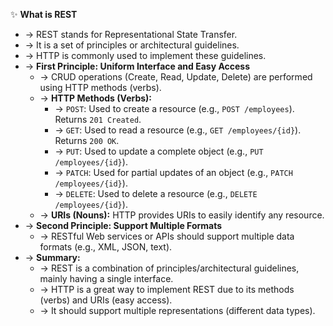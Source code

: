 ✨ **What is REST**
- → REST stands for Representational State Transfer.
- → It is a set of principles or architectural guidelines.
- → HTTP is commonly used to implement these guidelines.
- → **First Principle: Uniform Interface and Easy Access**
    - → CRUD operations (Create, Read, Update, Delete) are performed using HTTP methods (verbs).
    - → **HTTP Methods (Verbs):**
        - → `POST`: Used to create a resource (e.g., `POST /employees`). Returns `201 Created`.
        - → `GET`: Used to read a resource (e.g., `GET /employees/{id}`). Returns `200 OK`.
        - → `PUT`: Used to update a complete object (e.g., `PUT /employees/{id}`).
        - → `PATCH`: Used for partial updates of an object (e.g., `PATCH /employees/{id}`).
        - → `DELETE`: Used to delete a resource (e.g., `DELETE /employees/{id}`).
    - → **URIs (Nouns):** HTTP provides URIs to easily identify any resource.
- → **Second Principle: Support Multiple Formats**
    - → RESTful Web services or APIs should support multiple data formats (e.g., XML, JSON, text).
- → **Summary:**
    - → REST is a combination of principles/architectural guidelines, mainly having a single interface.
    - → HTTP is a great way to implement REST due to its methods (verbs) and URIs (easy access).
    - → It should support multiple representations (different data types).